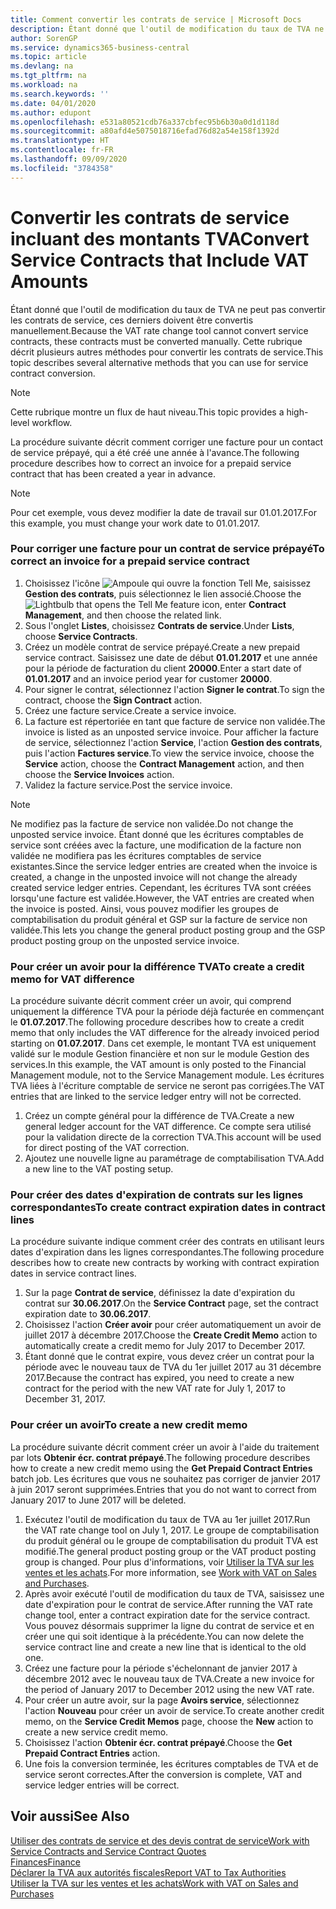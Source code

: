 ```yaml
---
title: Comment convertir les contrats de service | Microsoft Docs
description: Étant donné que l'outil de modification du taux de TVA ne peut pas convertir les contrats de service, ces derniers doivent être convertis manuellement. Cette rubrique décrit plusieurs autres méthodes pour convertir les contrats de service.
author: SorenGP
ms.service: dynamics365-business-central
ms.topic: article
ms.devlang: na
ms.tgt_pltfrm: na
ms.workload: na
ms.search.keywords: ''
ms.date: 04/01/2020
ms.author: edupont
ms.openlocfilehash: e531a80521cdb76a337cbfec95b6b30a0d1d118d
ms.sourcegitcommit: a80afd4e5075018716efad76d82a54e158f1392d
ms.translationtype: HT
ms.contentlocale: fr-FR
ms.lasthandoff: 09/09/2020
ms.locfileid: "3784358"
---
```

# <a name="convert-service-contracts-that-include-vat-amounts"></a><span data-ttu-id="873d7-104">Convertir les contrats de service incluant des montants TVA</span><span class="sxs-lookup"><span data-stu-id="873d7-104">Convert Service Contracts that Include VAT Amounts</span></span>
<span data-ttu-id="873d7-105">Étant donné que l'outil de modification du taux de TVA ne peut pas convertir les contrats de service, ces derniers doivent être convertis manuellement.</span><span class="sxs-lookup"><span data-stu-id="873d7-105">Because the VAT rate change tool cannot convert service contracts, these contracts must be converted manually.</span></span> <span data-ttu-id="873d7-106">Cette rubrique décrit plusieurs autres méthodes pour convertir les contrats de service.</span><span class="sxs-lookup"><span data-stu-id="873d7-106">This topic describes several alternative methods that you can use for service contract conversion.</span></span>  

> [!NOTE]  
>  <span data-ttu-id="873d7-107">Cette rubrique montre un flux de haut niveau.</span><span class="sxs-lookup"><span data-stu-id="873d7-107">This topic provides a high-level workflow.</span></span>  

 <span data-ttu-id="873d7-108">La procédure suivante décrit comment corriger une facture pour un contact de service prépayé, qui a été créé une année à l'avance.</span><span class="sxs-lookup"><span data-stu-id="873d7-108">The following procedure describes how to correct an invoice for a prepaid service contract that has been created a year in advance.</span></span>  

> [!NOTE]  
>  <span data-ttu-id="873d7-109">Pour cet exemple, vous devez modifier la date de travail sur 01.01.2017.</span><span class="sxs-lookup"><span data-stu-id="873d7-109">For this example, you must change your work date to 01.01.2017.</span></span>  

### <a name="to-correct-an-invoice-for-a-prepaid-service-contract"></a><span data-ttu-id="873d7-110">Pour corriger une facture pour un contrat de service prépayé</span><span class="sxs-lookup"><span data-stu-id="873d7-110">To correct an invoice for a prepaid service contract</span></span>  
1. <span data-ttu-id="873d7-111">Choisissez l'icône ![Ampoule qui ouvre la fonction Tell Me](media/ui-search/search_small.png "Dites-moi ce que vous voulez faire"), saisissez **Gestion des contrats**, puis sélectionnez le lien associé.</span><span class="sxs-lookup"><span data-stu-id="873d7-111">Choose the ![Lightbulb that opens the Tell Me feature](media/ui-search/search_small.png "Tell me what you want to do") icon, enter **Contract Management**, and then choose the related link.</span></span>  
2. <span data-ttu-id="873d7-112">Sous l'onglet **Listes**, choisissez **Contrats de service**.</span><span class="sxs-lookup"><span data-stu-id="873d7-112">Under **Lists**, choose **Service Contracts**.</span></span>  
3. <span data-ttu-id="873d7-113">Créez un modèle contrat de service prépayé.</span><span class="sxs-lookup"><span data-stu-id="873d7-113">Create a new prepaid service contract.</span></span> <span data-ttu-id="873d7-114">Saisissez une date de début **01.01.2017** et une année pour la période de facturation du client **20000**.</span><span class="sxs-lookup"><span data-stu-id="873d7-114">Enter a start date of **01.01.2017** and an invoice period year for customer **20000**.</span></span>  
4. <span data-ttu-id="873d7-115">Pour signer le contrat, sélectionnez l'action **Signer le contrat**.</span><span class="sxs-lookup"><span data-stu-id="873d7-115">To sign the contract, choose the **Sign Contract** action.</span></span>  
5. <span data-ttu-id="873d7-116">Créez une facture service.</span><span class="sxs-lookup"><span data-stu-id="873d7-116">Create a service invoice.</span></span>
6. <span data-ttu-id="873d7-117">La facture est répertoriée en tant que facture de service non validée.</span><span class="sxs-lookup"><span data-stu-id="873d7-117">The invoice is listed as an unposted service invoice.</span></span> <span data-ttu-id="873d7-118">Pour afficher la facture de service, sélectionnez l'action **Service**, l'action **Gestion des contrats**, puis l'action **Factures service**.</span><span class="sxs-lookup"><span data-stu-id="873d7-118">To view the service invoice, choose the **Service** action, choose the **Contract Management** action, and then choose the **Service Invoices** action.</span></span>  
7. <span data-ttu-id="873d7-119">Validez la facture service.</span><span class="sxs-lookup"><span data-stu-id="873d7-119">Post the service invoice.</span></span>  

> [!NOTE]  
>  <span data-ttu-id="873d7-120">Ne modifiez pas la facture de service non validée.</span><span class="sxs-lookup"><span data-stu-id="873d7-120">Do not change the unposted service invoice.</span></span> <span data-ttu-id="873d7-121">Étant donné que les écritures comptables de service sont créées avec la facture, une modification de la facture non validée ne modifiera pas les écritures comptables de service existantes.</span><span class="sxs-lookup"><span data-stu-id="873d7-121">Since the service ledger entries are created when the invoice is created, a change in the unposted invoice will not change the already created service ledger entries.</span></span> <span data-ttu-id="873d7-122">Cependant, les écritures TVA sont créées lorsqu'une facture est validée.</span><span class="sxs-lookup"><span data-stu-id="873d7-122">However, the VAT entries are created when the invoice is posted.</span></span> <span data-ttu-id="873d7-123">Ainsi, vous pouvez modifier les groupes de comptabilisation du produit général et GSP sur la facture de service non validée.</span><span class="sxs-lookup"><span data-stu-id="873d7-123">This lets you change the general product posting group and the GSP product posting group on the unposted service invoice.</span></span>  

### <a name="to-create-a-credit-memo-for-vat-difference"></a><span data-ttu-id="873d7-124">Pour créer un avoir pour la différence TVA</span><span class="sxs-lookup"><span data-stu-id="873d7-124">To create a credit memo for VAT difference</span></span>  
<span data-ttu-id="873d7-125">La procédure suivante décrit comment créer un avoir, qui comprend uniquement la différence TVA pour la période déjà facturée en commençant le **01.07.2017**.</span><span class="sxs-lookup"><span data-stu-id="873d7-125">The following procedure describes how to create a credit memo that only includes the VAT difference for the already invoiced period starting on **01.07.2017**.</span></span> <span data-ttu-id="873d7-126">Dans cet exemple, le montant TVA est uniquement validé sur le module Gestion financière et non sur le module Gestion des services.</span><span class="sxs-lookup"><span data-stu-id="873d7-126">In this example, the VAT amount is only posted to the Financial Management module, not to the Service Management module.</span></span> <span data-ttu-id="873d7-127">Les écritures TVA liées à l'écriture comptable de service ne seront pas corrigées.</span><span class="sxs-lookup"><span data-stu-id="873d7-127">The VAT entries that are linked to the service ledger entry will not be corrected.</span></span>  

1. <span data-ttu-id="873d7-128">Créez un compte général pour la différence de TVA.</span><span class="sxs-lookup"><span data-stu-id="873d7-128">Create a new general ledger account for the VAT difference.</span></span> <span data-ttu-id="873d7-129">Ce compte sera utilisé pour la validation directe de la correction TVA.</span><span class="sxs-lookup"><span data-stu-id="873d7-129">This account will be used for direct posting of the VAT correction.</span></span>  
2. <span data-ttu-id="873d7-130">Ajoutez une nouvelle ligne au paramétrage de comptabilisation TVA.</span><span class="sxs-lookup"><span data-stu-id="873d7-130">Add a new line to the VAT posting setup.</span></span>  

### <a name="to-create-contract-expiration-dates-in-contract-lines"></a><span data-ttu-id="873d7-131">Pour créer des dates d'expiration de contrats sur les lignes correspondantes</span><span class="sxs-lookup"><span data-stu-id="873d7-131">To create contract expiration dates in contract lines</span></span>  
<span data-ttu-id="873d7-132">La procédure suivante indique comment créer des contrats en utilisant leurs dates d'expiration dans les lignes correspondantes.</span><span class="sxs-lookup"><span data-stu-id="873d7-132">The following procedure describes how to create new contracts by working with contract expiration dates in service contract lines.</span></span>  

1. <span data-ttu-id="873d7-133">Sur la page **Contrat de service**, définissez la date d'expiration du contrat sur **30.06.2017**.</span><span class="sxs-lookup"><span data-stu-id="873d7-133">On the **Service Contract** page, set the contract expiration date to **30.06.2017**.</span></span>  
2. <span data-ttu-id="873d7-134">Choisissez l'action **Créer avoir** pour créer automatiquement un avoir de juillet 2017 à décembre 2017.</span><span class="sxs-lookup"><span data-stu-id="873d7-134">Choose the **Create Credit Memo** action to automatically create a credit memo for July 2017 to December 2017.</span></span>  
3. <span data-ttu-id="873d7-135">Étant donné que le contrat expire, vous devez créer un contrat pour la période avec le nouveau taux de TVA du 1er juillet 2017 au 31 décembre 2017.</span><span class="sxs-lookup"><span data-stu-id="873d7-135">Because the contract has expired, you need to create a new contract for the period with the new VAT rate for July 1, 2017 to December 31, 2017.</span></span>  

### <a name="to-create-a-new-credit-memo"></a><span data-ttu-id="873d7-136">Pour créer un avoir</span><span class="sxs-lookup"><span data-stu-id="873d7-136">To create a new credit memo</span></span>  
<span data-ttu-id="873d7-137">La procédure suivante décrit comment créer un avoir à l'aide du traitement par lots **Obtenir écr. contrat prépayé**.</span><span class="sxs-lookup"><span data-stu-id="873d7-137">The following procedure describes how to create a new credit memo using the **Get Prepaid Contract Entries** batch job.</span></span> <span data-ttu-id="873d7-138">Les écritures que vous ne souhaitez pas corriger de janvier 2017 à juin 2017 seront supprimées.</span><span class="sxs-lookup"><span data-stu-id="873d7-138">Entries that you do not want to correct from January 2017 to June 2017 will be deleted.</span></span>  

1. <span data-ttu-id="873d7-139">Exécutez l'outil de modification du taux de TVA au 1er juillet 2017.</span><span class="sxs-lookup"><span data-stu-id="873d7-139">Run the VAT rate change tool on July 1, 2017.</span></span> <span data-ttu-id="873d7-140">Le groupe de comptabilisation du produit général ou le groupe de comptabilisation du produit TVA est modifié.</span><span class="sxs-lookup"><span data-stu-id="873d7-140">The general product posting group or the VAT product posting group is changed.</span></span> <span data-ttu-id="873d7-141">Pour plus d'informations, voir [Utiliser la TVA sur les ventes et les achats](finance-work-with-vat.md).</span><span class="sxs-lookup"><span data-stu-id="873d7-141">For more information, see [Work with VAT on Sales and Purchases](finance-work-with-vat.md).</span></span>  
2. <span data-ttu-id="873d7-142">Après avoir exécuté l'outil de modification du taux de TVA, saisissez une date d'expiration pour le contrat de service.</span><span class="sxs-lookup"><span data-stu-id="873d7-142">After running the VAT rate change tool, enter a contract expiration date for the service contract.</span></span> <span data-ttu-id="873d7-143">Vous pouvez désormais supprimer la ligne du contrat de service et en créer une qui soit identique à la précédente.</span><span class="sxs-lookup"><span data-stu-id="873d7-143">You can now delete the service contract line and create a new line that is identical to the old one.</span></span>  
3. <span data-ttu-id="873d7-144">Créez une facture pour la période s'échelonnant de janvier 2017 à décembre 2012 avec le nouveau taux de TVA.</span><span class="sxs-lookup"><span data-stu-id="873d7-144">Create a new invoice for the period of January 2017 to December 2012 using the new VAT rate.</span></span>  
4. <span data-ttu-id="873d7-145">Pour créer un autre avoir, sur la page **Avoirs service**, sélectionnez l'action **Nouveau** pour créer un avoir de service.</span><span class="sxs-lookup"><span data-stu-id="873d7-145">To create another credit memo, on the **Service Credit Memos** page, choose the **New** action to create a new service credit memo.</span></span>  
5. <span data-ttu-id="873d7-146">Choisissez l'action **Obtenir écr. contrat prépayé**.</span><span class="sxs-lookup"><span data-stu-id="873d7-146">Choose the **Get Prepaid Contract Entries** action.</span></span>  
6. <span data-ttu-id="873d7-147">Une fois la conversion terminée, les écritures comptables de TVA et de service seront correctes.</span><span class="sxs-lookup"><span data-stu-id="873d7-147">After the conversion is complete, VAT and service ledger entries will be correct.</span></span>  

## <a name="see-also"></a><span data-ttu-id="873d7-148">Voir aussi</span><span class="sxs-lookup"><span data-stu-id="873d7-148">See Also</span></span>  
[<span data-ttu-id="873d7-149">Utiliser des contrats de service et des devis contrat de service</span><span class="sxs-lookup"><span data-stu-id="873d7-149">Work with Service Contracts and Service Contract Quotes</span></span>](service-how-to-create-service-contracts-and-service-contract-quotes.md)  
[<span data-ttu-id="873d7-150">Finances</span><span class="sxs-lookup"><span data-stu-id="873d7-150">Finance</span></span>](finance.md)  
[<span data-ttu-id="873d7-151">Déclarer la TVA aux autorités fiscales</span><span class="sxs-lookup"><span data-stu-id="873d7-151">Report VAT to Tax Authorities</span></span>](finance-how-report-vat.md)  
[<span data-ttu-id="873d7-152">Utiliser la TVA sur les ventes et les achats</span><span class="sxs-lookup"><span data-stu-id="873d7-152">Work with VAT on Sales and Purchases</span></span>](finance-work-with-vat.md)  
